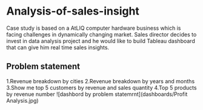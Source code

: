 # Analysis-of-sales-insight
Case study is based on a AtLIQ computer hardware business which is facing challenges in dynamically changing market. Sales director decides to invest in data analysis project and he would like to build Tableau dashboard that can give him real time sales insights.
## Problem statement 
1.Revenue breakdown by cities
2.Revenue breakdown by years and months
3.Show me top 5 customers by revenue and sales quantity
4.Top 5 products by revenue number
![dashbord by problem statemrnt](dashboards/Profit Analysis.jpg)
